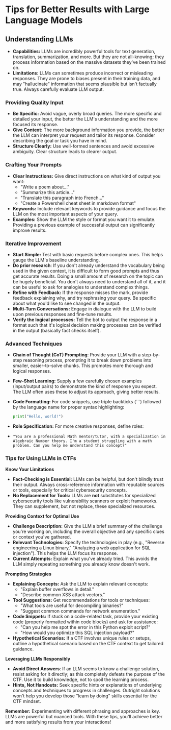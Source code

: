 
# **Tips for Better Results with Large Language Models**

## **Understanding LLMs**

* **Capabilities:** LLMs are incredibly powerful tools for text generation, translation, summarization, and more.  But they are not all-knowing; they process information based on the massive datasets they've been trained on.
* **Limitations:** LLMs can sometimes produce incorrect or misleading responses. They are prone to biases present in their training data, and may "hallucinate" information  that seems plausible but isn't factually true. Always carefully evaluate LLM output.

### **Providing Quality Input**

* **Be Specific:**  Avoid vague, overly broad queries. The more specific and detailed your input, the better the LLM's understanding and the more focused its response.
* **Give Context:** The more background information you provide, the better the LLM can interpret your request and tailor its response. Consider  describing the goal or task you have in mind.
* **Structure Clearly:** Use well-formed sentences and avoid excessive ambiguity. Clear structure leads to clearer output.

### **Crafting Your Prompts**

* **Clear Instructions:** Give direct instructions on what kind of output you want: 
    * "Write a poem about..."
    * "Summarize this article..."
    * "Translate this paragraph into French..."
    * "Create a Powershell cheat sheet in markdown format"
* **Keywords:** Include relevant keywords to provide guidance and focus the LLM on the most important aspects of your query.
* **Examples:** Show the LLM  the style or format you want it to emulate. Providing a previous example of successful output can significantly improve results.

### **Iterative Improvement**

* **Start Simple:** Test with basic requests before complex ones. This helps gauge the LLM's baseline understanding.
* **Do prior research**: If you don't already understand the vocabulary being used in the given context, it is difficult to form good prompts and thus get accurate results. Doing a small amount of research on the topic can be hugely beneficial. You don't always need to understand all of it, and it can be useful to ask for analogies to understand complex things.
* **Refine with Feedback:** If the response misses the mark, provide feedback explaining why, and try rephrasing your query. Be specific about what you'd like to see changed in the output.
* **Multi-Turn Conversations:**  Engage in dialogue with the LLM to build upon previous responses and fine-tune results.
* **Verify the logical processes:** Tell the bot to output the response in a format such that it's logical decision making processes can be verified in the output (basically fact checks itself). 

### **Advanced Techniques**

* **Chain of Thought (CoT) Prompting**: Provide your LLM with a step-by-step reasoning process, prompting it to break down problems  into smaller, easier-to-solve chunks.  This promotes more thorough and logical responses.

* **Few-Shot Learning:** Supply a few carefully chosen examples (input/output pairs) to demonstrate the kind of response you expect.  The LLM often uses these to adjust its approach, giving better results.

* **Code Formatting:** For code snippets, use triple backticks (```) followed by the language name for proper syntax highlighting:

   ```python
   print("Hello, world!")
   ```

* **Role Specification:** For more creative responses, define roles:

- `"You are a professional Math mentor/tutor, with a specialization in Algebraic Number theory. I'm a student struggling with a math problem. Can you help me understand this concept?"`


### **Tips for Using LLMs in CTFs**

**Know Your Limitations**

* **Fact-Checking is Essential:** LLMs can be helpful, but don't blindly trust their output.  Always cross-reference information with reputable sources or tools, especially for critical cybersecurity concepts.
* **No Replacement for Tools:** LLMs are **not** substitutes for specialized cybersecurity tools like vulnerability scanners or exploit frameworks. They can supplement, but not replace, these specialized resources.

**Providing Context for Optimal Use**

* **Challenge Description:**  Give the LLM a brief summary of the challenge you're working on, including the overall objective and any specific clues or context you've gathered.
* **Relevant Technologies:** Specify the technologies in play (e.g., "Reverse engineering a Linux binary," "Analyzing a web application for SQL injection"). This helps the LLM focus its response.
* **Current Attempts:** Explain what you've already tried. This avoids the LLM simply repeating something you already know doesn't work.

**Prompting Strategies**

* **Explaining Concepts:** Ask the LLM to explain relevant concepts:
    * "Explain buffer overflows in detail."
    * "Describe common XSS attack vectors."
* **Tool Suggestions:** Get recommendations for tools or techniques:
    * "What tools are useful for decompiling binaries?"
    * "Suggest common commands for network enumeration."
* **Code Snippets:** If stuck on a code-related task, provide your existing code (properly formatted within code blocks) and ask for assistance:
    * "Can you help me spot the error in this Python exploit script?" 
    * "How would you optimize this SQL injection payload?"
* **Hypothetical Scenarios:** If a CTF involves unique rules or setups, outline a hypothetical scenario based on the CTF context to get tailored guidance. 

**Leveraging LLMs Responsibly**

* **Avoid Direct Answers**: If an LLM seems to know a challenge solution, resist asking for it directly; as this completely defeats the purpose of the CTF.  Use it to build knowledge, not to spoil the learning process.
* **Hints, Not Handouts:** Seek specific hints or explanations of underlying concepts and techniques to progress in challenges.  Outright solutions won't help you develop those "learn by doing" skills essential for the CTF mindset.



**Remember:** Experimenting with different phrasing and approaches is key. LLMs are powerful but nuanced tools. With these tips, you'll achieve better and more satisfying results from your interactions! 

